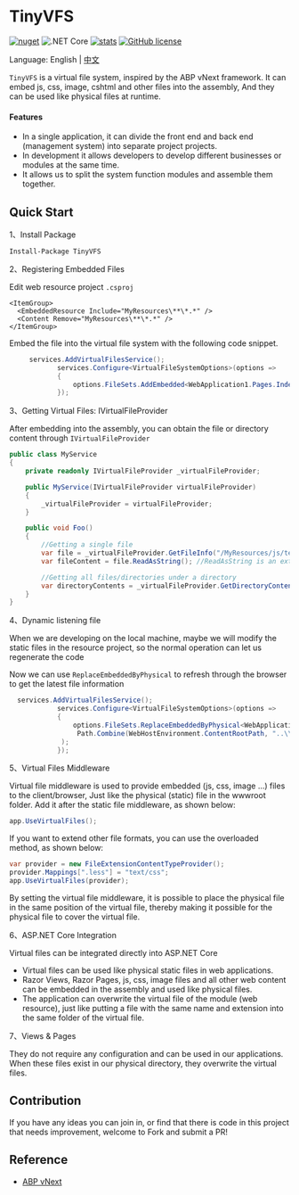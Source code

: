 # TinyVFS 

[![nuget](https://img.shields.io/nuget/v/TinyVFS.svg?style=flat-square)](https://www.nuget.org/packages/TinyVFS) 
![.NET Core](https://github.com/hueifeng/TinyVFS/workflows/.NET%20Core/badge.svg)
[![stats](https://img.shields.io/nuget/dt/TinyVFS.svg?style=flat-square)](https://www.nuget.org/stats/packages/TinyVFS?groupby=Version) [![GitHub license](https://img.shields.io/badge/license-Apache%202-blue.svg)](https://raw.githubusercontent.com/hueifeng/TinyVFS/master/LICENSE)


Language: English | [中文](README.zh-cn.md)

`TinyVFS` is a virtual file system, inspired by the ABP vNext framework. It can embed js, css, image, cshtml and other files into the assembly,
And they can be used like physical files at runtime.

#### Features

* In a single application, it can divide the front end and back end (management system) into separate project projects.
* In development it allows developers to develop different businesses or modules at the same time.
* It allows us to split the system function modules and assemble them together.

## Quick Start

1、Install Package

```
Install-Package TinyVFS
```

2、Registering Embedded Files

Edit web resource project `.csproj`
```
<ItemGroup>
  <EmbeddedResource Include="MyResources\**\*.*" />
  <Content Remove="MyResources\**\*.*" />
</ItemGroup>
```

Embed the file into the virtual file system with the following code snippet.

```csharp
     services.AddVirtualFilesService();
            services.Configure<VirtualFileSystemOptions>(options =>
            {
                options.FileSets.AddEmbedded<WebApplication1.Pages.IndexModel>("WebResources");
            });
```



3、Getting Virtual Files: IVirtualFileProvider

After embedding into the assembly, you can obtain the file or directory content through `IVirtualFileProvider`

```csharp
public class MyService
{
    private readonly IVirtualFileProvider _virtualFileProvider;

    public MyService(IVirtualFileProvider virtualFileProvider)
    {
        _virtualFileProvider = virtualFileProvider;
    }

    public void Foo()
    {
        //Getting a single file
        var file = _virtualFileProvider.GetFileInfo("/MyResources/js/test.js");
        var fileContent = file.ReadAsString(); //ReadAsString is an extension method of ABP

        //Getting all files/directories under a directory
        var directoryContents = _virtualFileProvider.GetDirectoryContents("/MyResources/js");
    }
}
```

4、Dynamic listening file

When we are developing on the local machine, maybe we will modify the static files in the resource project, so the normal operation can let us regenerate the code

Now we can use `ReplaceEmbeddedByPhysical` to refresh through the browser to get the latest file information

```csharp
  services.AddVirtualFilesService();
            services.Configure<VirtualFileSystemOptions>(options =>
            {
                options.FileSets.ReplaceEmbeddedByPhysical<WebApplication1.Pages.IndexModel>(
                 Path.Combine(WebHostEnvironment.ContentRootPath, "..\\WebResources")
             );
            });

```

5、Virtual Files Middleware


Virtual file middleware is used to provide embedded (js, css, image ...) files to the client/browser,
Just like the physical (static) file in the wwwroot folder. Add it after the static file middleware, as shown below:

```csharp
app.UseVirtualFiles();
```

If you want to extend other file formats, you can use the overloaded method, as shown below:

```csharp
var provider = new FileExtensionContentTypeProvider();
provider.Mappings[".less"] = "text/css";
app.UseVirtualFiles(provider);
```


By setting the virtual file middleware, it is possible to place the physical file in the same position of the virtual file, thereby making it possible for the physical file to cover the virtual file.

6、ASP.NET Core Integration


Virtual files can be integrated directly into ASP.NET Core


-  Virtual files can be used like physical static files in web applications.
-  Razor Views, Razor Pages, js, css, image files and all other web content can be embedded in the assembly and used like physical files.
-  The application can overwrite the virtual file of the module (web resource), just like putting a file with the same name and extension into the same folder of the virtual file.

7、Views & Pages


They do not require any configuration and can be used in our applications. When these files exist in our physical directory, they overwrite the virtual files.

## Contribution

If you have any ideas you can join in, or find that there is code in this project that needs improvement, welcome to Fork and submit a PR!


## Reference

- [ABP vNext](https://github.com/abpframework/abp)
